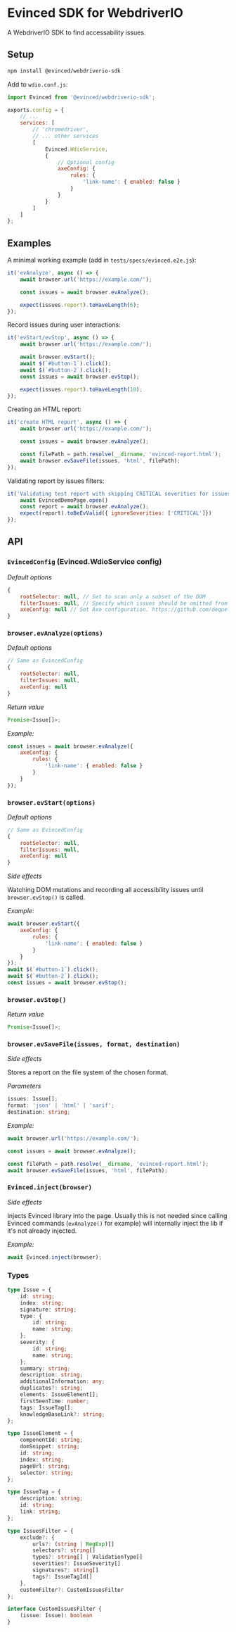 # Evinced SDK for WebdriverIO

A WebdriverIO SDK to find accessability issues.
## Setup

```bash
npm install @evinced/webdriverio-sdk
```

Add to `wdio.conf.js`:

```js
import Evinced from '@evinced/webdriverio-sdk';

exports.config = {
    // ...
    services: [
        // 'chromedriver',
        // ... other services
        [
            Evinced.WdioService,
            {
                // Optional config
                axeConfig: {
                    rules: {
                        'link-name': { enabled: false }
                    }
                }
            }
        ]
    ]
};
```

## Examples

A minimal working example (add in `tests/specs/evinced.e2e.js`):

```js
it('evAnalyze', async () => {
    await browser.url('https://example.com/');

    const issues = await browser.evAnalyze();

    expect(issues.report).toHaveLength(6);
});
```

Record issues during user interactions:

```js
it('evStart/evStop', async () => {
    await browser.url('https://example.com/');

    await browser.evStart();
    await $(`#button-1`).click();
    await $(`#button-2`).click();
    const issues = await browser.evStop();

    expect(issues.report).toHaveLength(10);
});
```

Creating an HTML report:

```js
it('create HTML report', async () => {
    await browser.url('https://example.com/');

    const issues = await browser.evAnalyze();

    const filePath = path.resolve(__dirname, 'evinced-report.html');
    await browser.evSaveFile(issues, 'html', filePath);
});
```

Validating report by issues filters:

```js
it('Validating test report with skipping CRITICAL severities for issues', async () => {
    await EvincedDemoPage.open()
    const report = await browser.evAnalyze();
    expect(report).toBeEvValid({ ignoreSeverities: ['CRITICAL']})
});
```

## API

### `EvincedConfig` (Evinced.WdioService config)

_Default options_

```js
{
    rootSelector: null, // Set to scan only a subset of the DOM
    filterIssues: null, // Specify which issues should be omitted from the report (IssuesFilter)
    axeConfig: null // Set Axe configuration. https://github.com/dequelabs/axe-core/blob/develop/doc/API.md#api-name-axeconfigure
}
```

### `browser.evAnalyze(options)`

_Default options_

```js
// Same as EvincedConfig
{
    rootSelector: null,
    filterIssues: null,
    axeConfig: null
}
```

_Return value_
```ts
Promise<Issue[]>;
```

_Example:_

```js
const issues = await browser.evAnalyze({
    axeConfig: {
        rules: {
            'link-name': { enabled: false }
        }
    }
});
```

### `browser.evStart(options)`

_Default options_

```js
// Same as EvincedConfig
{
    rootSelector: null,
    filterIssues: null,
    axeConfig: null
}
```

_Side effects_

Watching DOM mutations and recording all accessibility issues until `browser.evStop()` is called.

_Example:_

```js
await browser.evStart({
    axeConfig: {
        rules: {
            'link-name': { enabled: false }
        }
    }
});
await $(`#button-1`).click();
await $(`#button-2`).click();
const issues = await browser.evStop();
```

### `browser.evStop()`

_Return value_
```ts
Promise<Issue[]>;
```

### `browser.evSaveFile(issues, format, destination)`

_Side effects_

Stores a report on the file system of the chosen format.

_Parameters_
```ts
issues: Issue[];
format: 'json' | 'html' | 'sarif';
destination: string;
```

_Example:_

```js
await browser.url('https://example.com/');

const issues = await browser.evAnalyze();

const filePath = path.resolve(__dirname, 'evinced-report.html');
await browser.evSaveFile(issues, 'html', filePath);
```

### `Evinced.inject(browser)`

_Side effects_

Injects Evinced library into the page. Usually this is not needed since calling Evinced commands (`evAnalyze()` for example) will internally inject the lib if it's not already injected.

_Example:_

```js
await Evinced.inject(browser);
```

### Types
```ts
type Issue = {
    id: string;
    index: string;
    signature: string;
    type: {
        id: string;
        name: string;
    };
    severity: {
        id: string;
        name: string;
    };
    summary: string;
    description: string;
    additionalInformation: any;
    duplicates?: string;
    elements: IssueElement[];
    firstSeenTime: number;
    tags: IssueTag[];
    knowledgeBaseLink?: string;
};

type IssueElement = {
    componentId: string;
    domSnippet: string;
    id: string;
    index: string;
    pageUrl: string;
    selector: string;
};

type IssueTag = {
    description: string;
    id: string;
    link: string;
};

type IssuesFilter = {
    exclude?: {
        urls?: (string | RegExp)[]
        selectors?: string[]
        types?: string[] | ValidationType[]
        severities?: IssueSeverity[]
        signatures?: string[]
        tags?: IssueTagId[]
    },
    customFilter?: CustomIssuesFilter
};

interface CustomIssuesFilter {
    (issue: Issue): boolean
}
```
